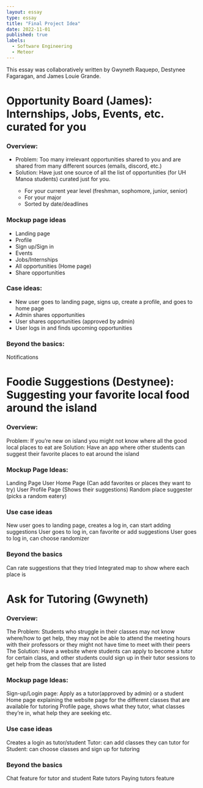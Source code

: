 ```yaml
---
layout: essay
type: essay
title: "Final Project Idea"
date: 2022-11-01
published: true
labels:
  - Software Engineering
  - Meteor
---
```

 
This essay was collaboratively written by Gwyneth Raquepo, Destynee Fagaragan, and James Louie Grande.

# Opportunity Board (James): Internships, Jobs, Events, etc. curated for you
### Overview: 
<ul>
  <li>Problem: Too many irrelevant opportunities shared to you and are shared from many different sources (emails, discord, etc.)</li>
  <li>Solution: Have just one source of all the list of opportunities (for UH Manoa students) curated just for you.</li>
    <ul>
      <li>For your current year level (freshman, sophomore, junior, senior)</li>
      <li>For your major</li>
      <li>Sorted by date/deadlines</li>
    </ul>
</ul>

### Mockup page ideas
<ul>
  <li>Landing page</li>
  <li>Profile</li>
  <li>Sign up/Sign in</li>
  <li>Events</li>
  <li>Jobs/Internships</li>
  <li>All opportunities (Home page)</li>
  <li>Share opportunities</li>
</ul>

### Case ideas:
<ul>
  <li>New user goes to landing page, signs up, create a profile, and goes to home page</li>
  <li>Admin shares opportunities</li>
  <li>User shares opportunities (approved by admin)</li>
  <li>User logs in and finds upcoming opportunities</li>
</ul>

### Beyond the basics:
Notifications

# Foodie Suggestions (Destynee): Suggesting your favorite local food around the island
### Overview:
Problem: If you’re new on island you might not know where all the good local places to eat are
Solution: Have an app where other students can suggest their favorite places to eat around the island
### Mockup Page Ideas:
Landing Page
User Home Page (Can add favorites or places they want to try)
User Profile Page (Shows their suggestions)
Random place suggester (picks a random eatery)
### Use case ideas
New user goes to landing page, creates a log in, can start adding suggestions
User goes to log in, can favorite or add suggestions
User goes to log in, can choose randomizer
### Beyond the basics
Can rate suggestions that they tried
Integrated map to show where each place is

# Ask for Tutoring (Gwyneth)
### Overview:
The Problem: Students who struggle in their classes may not know where/how to get help, they may not be able to attend the meeting hours with their professors or they might not have time to meet with their peers
The Solution: Have a website where students can apply to become a tutor for certain class, and other students could sign up in their tutor sessions to get help from the classes that are listed
### Mockup page Ideas:
Sign-up/Login page: Apply as a tutor(approved by admin) or a student
Home page explaining the website
page for the different classes that are available for tutoring
Profile page, shows what they tutor, what classes they’re in, what help they are seeking etc.
### Use case ideas
Creates a login as tutor/student
Tutor: can add classes they can tutor for
Student: can choose classes and sign up for tutoring
### Beyond the basics
Chat feature for tutor and student
Rate tutors
Paying tutors feature
